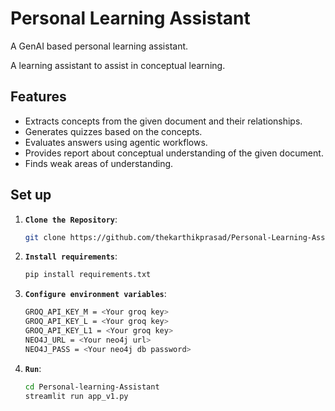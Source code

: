 # Personal Learning Assistant
A GenAI based personal learning assistant.

A learning assistant to assist in conceptual learning.

## Features

- Extracts concepts from the given document and their relationships.
- Generates quizzes based on the concepts.
- Evaluates answers using agentic workflows.
- Provides report about conceptual understanding of the given document.
- Finds weak areas of understanding.

## Set up

1. **`Clone the Repository`**:
   ```sh
   git clone https://github.com/thekarthikprasad/Personal-Learning-Assistant.git
   

2. **`Install requirements`**:
   ```sh
   pip install requirements.txt
   

3. **`Configure environment variables`**:
   ```sh
   GROQ_API_KEY_M = <Your groq key>
   GROQ_API_KEY_L = <Your groq key>
   GROQ_API_KEY_L1 = <Your groq key>
   NEO4J_URL = <Your neo4j url>
   NEO4J_PASS = <Your neo4j db password>
   
4. **`Run`**:
   ```sh
   cd Personal-learning-Assistant
   streamlit run app_v1.py
   

